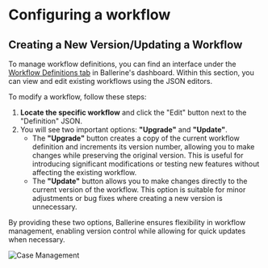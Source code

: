 # Configuring a workflow

## Creating a New Version/Updating a Workflow

To manage workflow definitions, you can find an interface  under the [Workflow Definitions tab](https://dashboard-sb.eu.ballerine.io/) in Ballerine's dashboard. Within this section, you can view and edit existing workflows using the JSON editors.

To modify a workflow, follow these steps:

1. **Locate the specific workflow** and click the "Edit" button next to the "Definition" JSON.
2. You will see two important options: **"Upgrade"** and **"Update"**.
    - The **"Upgrade"** button creates a copy of the current workflow definition and increments its version number, allowing you to make changes while preserving the original version. This is useful for introducing significant modifications or testing new features without affecting the existing workflow.
    - The **"Update"** button allows you to make changes directly to the current version of the workflow. This option is suitable for minor adjustments or bug fixes where creating a new version is unnecessary.

By providing these two options, Ballerine ensures flexibility in workflow management, enabling version control while allowing for quick updates when necessary.


<img title="Case Management" alt="Case Management" src="https://uploads-ssl.webflow.com/62a3bad46800eb4715b2faf1/669ecd4488ee99d86f64aa30_upgrade_workflow.gif">
